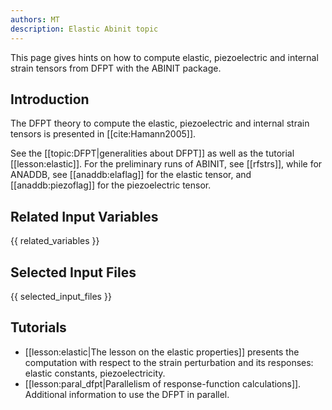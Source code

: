 ```yaml
---
authors: MT
description: Elastic Abinit topic
---
```


This page gives hints on how to compute elastic, piezoelectric and internal strain tensors 
from DFPT with the ABINIT package.

## Introduction

The DFPT theory to compute the elastic, piezoelectric and internal strain
tensors is presented in [[cite:Hamann2005]].

See the [[topic:DFPT|generalities about DFPT]] as well as the tutorial
[[lesson:elastic]]. For the preliminary runs of ABINIT, see [[rfstrs]], while
for ANADDB, see [[anaddb:elaflag]] for the elastic tensor, and
[[anaddb:piezoflag]] for the piezoelectric tensor.



## Related Input Variables

{{ related_variables }}

## Selected Input Files

{{ selected_input_files }}

## Tutorials

* [[lesson:elastic|The lesson on the elastic properties]] presents the computation with respect to the strain perturbation and its responses: elastic constants, piezoelectricity.
* [[lesson:paral_dfpt|Parallelism of response-function calculations]]. Additional information to use the DFPT in parallel.

